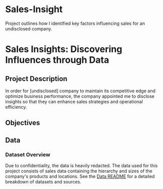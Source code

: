 # Sales-Insight
Project outlines how I identified key factors influencing sales for an undisclosed company.

# Sales Insights: Discovering Influences through Data

## Project Description

In order for [undisclosed] company to maintain its competitive edge and optimize business performance, the company appointed me to disclose insights so that they can enhance sales strategies and operational efficiency. 

## Objectives

## Data

### Dataset Overview 
Due to confidentiality, the data is heavily redacted. The data used for this project consists of sales data containing the hierarchy and sizes of the company's products and locations. 
See the [Data README](data/README.md) for a detailed breakdown of datasets and sources. 


